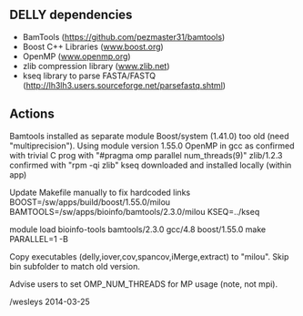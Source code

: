 DELLY dependencies
------------------
* BamTools (https://github.com/pezmaster31/bamtools)
* Boost C++ Libraries (www.boost.org)
* OpenMP (www.openmp.org)
* zlib compression library (www.zlib.net)
* kseq library to parse FASTA/FASTQ (http://lh3lh3.users.sourceforge.net/parsefastq.shtml)


Actions
-------
Bamtools installed as separate module
Boost/system (1.41.0) too old (need "multiprecision"). Using module version 1.55.0
OpenMP in gcc as confirmed with trivial C prog with "#pragma omp parallel num_threads(9)"
zlib/1.2.3 confirmed with "rpm -qi zlib"
kseq downloaded and installed locally (within app)

Update Makefile manually to fix hardcoded links
  BOOST=/sw/apps/build/boost/1.55.0/milou
  BAMTOOLS=/sw/apps/bioinfo/bamtools/2.3.0/milou
  KSEQ=../kseq

module load bioinfo-tools bamtools/2.3.0 gcc/4.8 boost/1.55.0
make PARALLEL=1 -B

Copy executables (delly,iover,cov,spancov,iMerge,extract) to "milou". Skip bin subfolder to match old version.

Advise users to set OMP_NUM_THREADS for MP usage (note, not mpi).

/wesleys 2014-03-25
